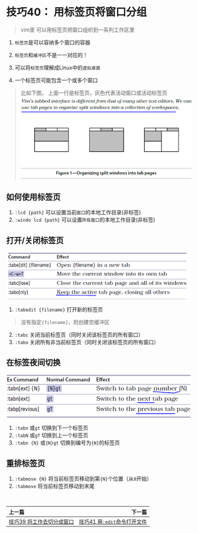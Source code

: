 # 技巧40： 用标签页将窗口分组

> vim里 可以用标签页把窗口组织到一系列工作区里

1. `标签页`是可以容纳多个窗口的容器
2. `标签页`和`缓冲区`不是一一对应的！
3. 可以将`标签页`理解成Linux中的`虚拟桌面`

4. 一个标签页可能包含一个或多个窗口
> 比如下图， 上面一行是标签页，灰色代表活动窗口或活动标签页
> ![tip40_1](../../images/tip40_1.png)  

## 如何使用标签页

1. `:lcd {path}` 可以设置当前`窗口`的本地工作目录(非标签)
2. `:windo lcd {path}` 可以设置`所有窗口`的本地工作目录(非标签)

## 打开/关闭标签页

![tip40_2](../../images/tip40_2.png)  

1. `:tabedit {filename}` 打开新的标签页
> 没有指定`{filename}`，则创建空缓冲区

2. `:tabc` 关闭当前标签页（同时关闭该标签页的所有窗口）
3. `:tabo` 关闭所有非当前标签页（同时关闭该标签页的所有窗口）

## 在标签夜间切换

![tip40_3](../../images/tip40_3.png)  

1. `:tabn` 或`gt` 切换到下一个标签页
2. `:tabN` 或`gT` 切换到上一个标签页
3. `:tabn {N}` 或`{N}gt` 切换到编号为`{N}`的标签页

## 重排标签页

1. `:tabmove {N}` 将当前标签页移动到第`{N}`个位置（从`0`开始）
2. `:tabmove` 将当前标签页移动到末尾


<br>  

|上一篇|下一篇|
|:---|---:|
|[技巧39 将工作去切分成窗口](tip39.md)|[技巧41 用`:edit`命令打开文件](../chapter7_file_opr/tip41.md)|

